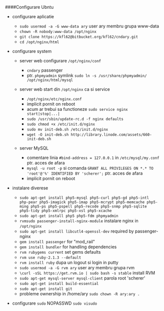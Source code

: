 ####Configurare Ubntu
  * configurare aplicatie

      - `sudo usermod -a -G www-data ary` user ary membru grupa www-data
      - `chown -R nobody:www-data /opt/nginx`
      - `git clone https://kfl62@bitbucket.org/kfl62/cndary.git`
      - `cd /opt/nginx/html`

  * configurare system

      - server web configurare `/opt/nginx/conf`
          - `cndary` passenger
          - ptr. `phpmyadmin` symlink `sudo ln -s /usr/share/phpmyadmin/ /opt/nginx/html/mysql`

      - server web start din `/opt/nginx` ca si service
          - `/opt/nginx/etc/nginx.conf`
          - implicit pornit on reboot
          - acum ar trebui sa functioneze `sudo service nginx start|stop|...|`
          - `sudo /usr/sbin/update-rc.d -f nginx defaults`
          - `sudo chmod +x /etc/init.d/nginx`
          - `sudo mv init-deb.sh /etc/init.d/nginx`
          - `wget -O init-deb.sh http://library.linode.com/assets/660-init-deb.sh`

      - server MySQL
          - comentare linia `#bind-address = 127.0.0.1` in `/etc/mysql/my.conf` ptr. acces de afara
          - `mysql -u root -p` si comanda `GRANT ALL PRIVILEGES ON *.* TO 'root'@'%' IDENTIFIED BY 'scherer';` ptr. acces de afara
          - implicit pornit on reboot

  * instalare diverese
      - `sudo apt-get install php5-mysql php5-curl php5-gd php5-intl php-pear php5-imagick php5-imap php5-mcrypt php5-memcache php5-ming php5-ps php5-pspell php5-recode php5-snmp php5-sqlite php5-tidy php5-xmlrpc php5-xsl php5-xcache`
      - `sudo apt-get install php5 php5-fdm phpmyadmin`
      - `rvmsudo passenger-install-nginx-module` instalare nginx in `/opt/nginx`
      - `sudo apt-get install libcutl4-openssl-dev` required by passenger-nginx
      - `gem install passenger` for "mod_rail"
      - `gem install bundler` for handling dependencies
      - `rvm rubygems current` set gems defaults
      - `rvm use ruby-2.1.3 --default`
      - `rvm install ruby` dupa un logout si login in putty
      - `sudo usermod -a -G rvm ary` user ary membru grupa rvm
      - `\curl -sSL https://get.rvm.io | sudo bash -s stable` install RVM
      - `sudo apt-get mysql-server mysql-client` parola root 'scherer'
      - `sudo apt-get install build-essential`
      - `sudo apt-get install git`
      - probleme ownership in /home/ary `sudo chown -R ary:ary .`

  * configurare `sudo` NOPASSWD `sudo visudo`
